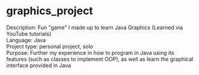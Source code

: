 # graphics_project
Description: Fun "game" I made up to learn Java Graphics (Learned via YouTube tutorials)<br>
Language: Java<br>
Project type: personal project, solo<br>
Purpose: Further my experience in how to program in Java using its features (such as classes to implement OOP), as well as learn the graphical interface provided in Java<br>
